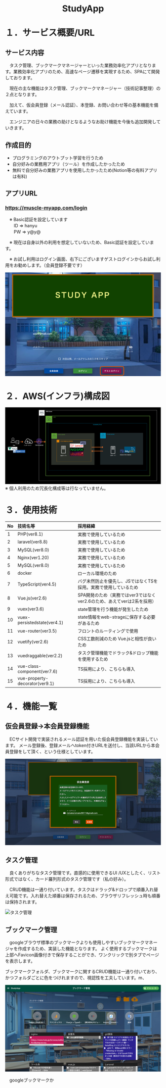 
<h1 align="center">StudyApp</h1>

# １．サービス概要/URL
## サービス内容
<p style="text-indent:1em;">
タスク管理、ブックマークマネージャーといった業務効率化アプリとなります。業務効率化アプリのため、高速なページ遷移を実現するため、SPAにて開発しております。</p>
<p style="text-indent:1em;">
現在の主な機能はタスク管理、ブックマークマネージャー（技術記事整理）の２点となります。
</p>
<p style="text-indent:1em;">
加えて、仮会員登録（メール認証）、本登録、お問い合わせ等の基本機能を備えています。
</p>
<p style="text-indent:1em;">
エンジニアの日々の業務の助けとなるようなお助け機能を今後も追加開発していきます。
</p>

## 作成目的
- プログラミングのアウトプット学習を行うため
- 自分好みの業務用アプリ（ツール）を作成したかったため
- 無料で自分好みの業務アプリを使用したかったため(Notion等の有料アプリは有料)

## アプリURL
### https://muscle-myapp.com/login <br>
<p style="text-indent:1em;">※ Basic認証を設定しています<br>
　　ID => hanyu <br>
　　PW => y@y@ <br>
</p>
<p style="text-indent:1em;">※ 現在は自身以外の利用を想定していないため、Basic認証を設定しています。</p>
<p style="text-indent:1em;">※ お試し利用はログイン画面、右下にございますゲストログインからお試し利用をお勧めします。（会員登録不要です）</p>

![ゲストログイン](/public/img/guestLogin.png)
<br>

# ２．AWS(インフラ)構成図
![インフラ構成図](/public/img/infraStractrure.png)
※ 個人利用のため冗長化構成等は行なっていません。

# ３．使用技術
|No|技術名等|採用経緯|
|:---|:---|:---|
|1|PHP(ver8.1)|実務で使用しているため|
|2|laravel(ver8.8)|実務で使用しているため|
|3|MySQL(ver8.0)|実務で使用しているため|
|4|Nginx(ver1.20)|実務で使用しているため|
|5|MySQL(ver8.0)|実務で使用しているため|
|6|docker|ローカル環境のため|
|7|TypeScript(ver4.5)|バグ未然防止を優先し、JSではなくTSを採用。実務で使用しているため|
|8|Vue.js(ver2.6)|SPA開発のため（実務ではver3ではなくver2.6のため、あえてverは2系を採用）|
|9|vuex(ver3.6)|state管理を行う機能が発生したため|
|10|vuex-persistedstate(ver4.1)|state情報をweb-strageに保存する必要があるため|
|11|vue-router(ver3.5)|フロントのルーティングで使用|
|12|vuetify(ver2.6)|CSS工数削減のため Vue.jsと相性が良いため|
|13|vuedraggable(ver2.2)|タスク管理機能でドラック&ドロップ機能を使用するため|
|14|vue-class-component(ver7.6)|TS採用により、こちらも導入|
|15|vue-property-decorator(ver9.1)|TS採用により、こちらも導入|

# ４．機能一覧
## 仮会員登録→本会員登録機能
<p style="text-indent:1em;">ECサイト開発で実装されるメール認証を用いた仮会員登録機能を実装しています。
メール登録後、登録メールへtoken付きURLを送付し、当該URLから本会員登録をして頂く、という仕様としています。</p>

![仮会員登録](/public/img/karikaiinn.png)

## タスク管理
<p style="text-indent:1em;">良くありがちなタスク管理です。直感的に使用できるUI /UXとしたく、リスト形式ではなく、カード羅列形式のタスク管理です（私の好み）。</p>
<p style="text-indent:1em;">CRUD機能は一通り付いています。タスクはドラッグ&ドロップで順番入れ替え可能です。入れ替えた順番は保存されるため、ブラウザリフレッシュ時も順番は保持されます。</p>

![タスク管理](/public/img/todo.png)

## ブックマーク管理
<p style="text-indent:1em;">
googleブラウザ標準のブックマークよりも使用しやすいブックマークマネージャを作成するため、実装した機能となります。
よく使用するブックマークは上部へFavicon画像付きで保存することができ、ワンクリックで別タブでページを表示します。
</p>
ブックマークフォルダ、ブックマークに関するCRUD機能は一通り付いており、かつフォルダごとに色をつけれますので、視認性を工夫しています。m、

![タスク管理](/public/img/bookmark.png)

<p style="text-indent:1em;">googleブックマークか</p>


